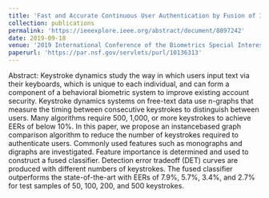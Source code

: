 ```yaml
---
title: 'Fast and Accurate Continuous User Authentication by Fusion of Instance-based, Free-text Keystroke Dynamics'
collection: publications
permalink: 'https://ieeexplore.ieee.org/abstract/document/8897242'
date: 2019-09-18
venue: '2019 International Conference of the Biometrics Special Interest Group (BIOSIG)'
paperurl: 'https://par.nsf.gov/servlets/purl/10136313'
---
```

Abstract: Keystroke dynamics study the way in which users input text via their keyboards, which is unique to each individual, and can form a component of a behavioral biometric system to improve existing account security. Keystroke dynamics systems on free-text data use n-graphs that measure the timing between consecutive keystrokes to distinguish between users. Many algorithms require 500, 1,000, or more keystrokes to achieve EERs of below 10%. In this paper, we propose an instancebased graph comparison algorithm to reduce the number of keystrokes required to authenticate users. Commonly used features such as monographs and digraphs are investigated. Feature importance is determined and used to construct a fused classifier. Detection error tradeoff (DET) curves are produced with different numbers of keystrokes. The fused classifier outperforms the state-of-the-art with EERs of 7.9%, 5.7%, 3.4%, and 2.7% for test samples of 50, 100, 200, and 500 keystrokes.
